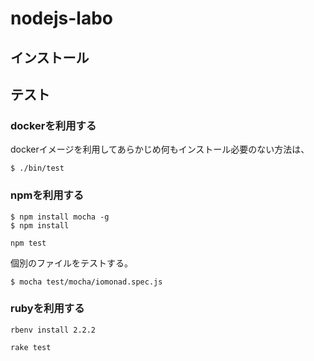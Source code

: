 nodejs-labo
===============

## インストール


## テスト


### dockerを利用する

dockerイメージを利用してあらかじめ何もインストール必要のない方法は、

~~~
$ ./bin/test
~~~

### npmを利用する

~~~
$ npm install mocha -g
$ npm install 
~~~

~~~
npm test
~~~

個別のファイルをテストする。

~~~
$ mocha test/mocha/iomonad.spec.js
~~~

### rubyを利用する

~~~
rbenv install 2.2.2
~~~

~~~
rake test
~~~


